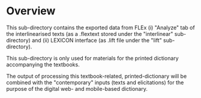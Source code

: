 # Overview

This sub-directory contains the exported data from FLEx (i) "Analyze" tab of the interlinearised texts (as a .flextext stored under the "interlinear" sub-directory) and (ii) LEXICON interface (as .lift file under the "lift" sub-directory).

This sub-directory is only used for materials for the printed dictionary accompanying the textbooks.

The output of processing this textbook-related, printed-dictionary will be combined with the "contemporary" inputs (texts and elicitations) for the purpose of the digital web- and mobile-based dictionary.

